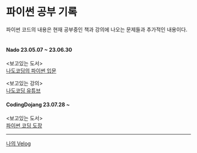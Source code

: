 # 파이썬 공부 기록
파이썬 코드의 내용은 현재 공부중인 책과 강의에 나오는 문제들과 추가적인 내용이다.<br>
<br>
#### Nado 23.05.07 ~ 23.06.30
<보고있는 도서> <br>
[나도코딩의 파이썬 입문](https://www.yes24.com/Product/Goods/117373102 "나도코딩의 파이썬 입문")
<br>

<보고있는 강의> <br>
[나도코딩 유튜브](https://www.youtube.com/@nadocoding/featured)
<br>

#### CodingDojang 23.07.28 ~
<보고있는 도서><br>
[파이썬 코딩 도장](https://www.yes24.com/Product/Goods/66758183)

---

[나의 Velog](https://velog.io/@yum02)